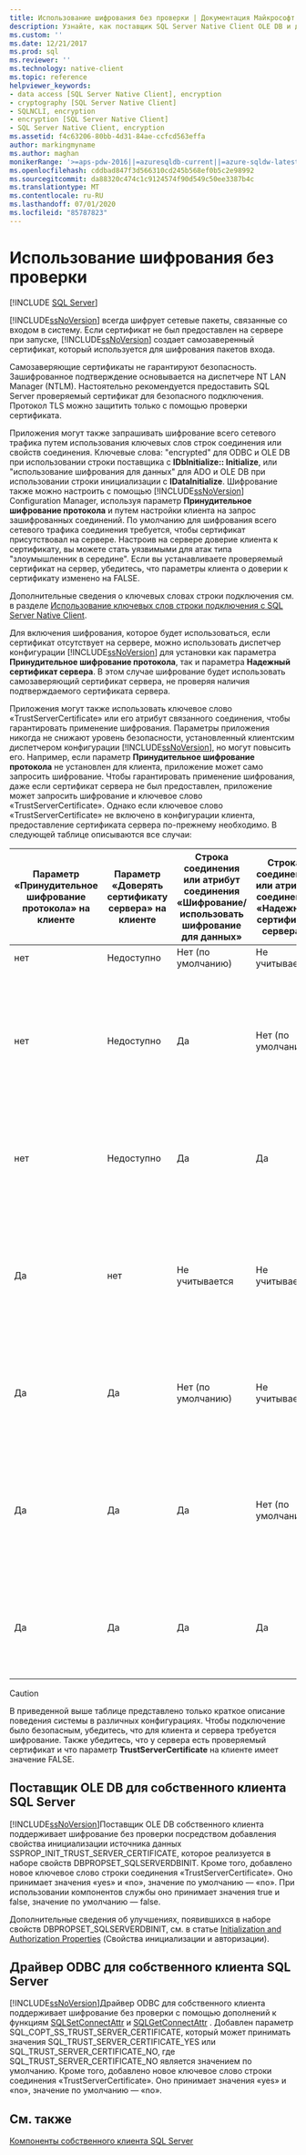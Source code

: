 ```yaml
---
title: Использование шифрования без проверки | Документация Майкрософт
description: Узнайте, как поставщик SQL Server Native Client OLE DB и драйвер ODBC поддерживают шифрование без проверки и рекомендации по их использованию.
ms.custom: ''
ms.date: 12/21/2017
ms.prod: sql
ms.reviewer: ''
ms.technology: native-client
ms.topic: reference
helpviewer_keywords:
- data access [SQL Server Native Client], encryption
- cryptography [SQL Server Native Client]
- SQLNCLI, encryption
- encryption [SQL Server Native Client]
- SQL Server Native Client, encryption
ms.assetid: f4c63206-80bb-4d31-84ae-ccfcd563effa
author: markingmyname
ms.author: maghan
monikerRange: '>=aps-pdw-2016||=azuresqldb-current||=azure-sqldw-latest||>=sql-server-2016||=sqlallproducts-allversions||>=sql-server-linux-2017||=azuresqldb-mi-current'
ms.openlocfilehash: cddbad847f3d566310cd245b568ef0b5c2e98992
ms.sourcegitcommit: da88320c474c1c9124574f90d549c50ee3387b4c
ms.translationtype: MT
ms.contentlocale: ru-RU
ms.lasthandoff: 07/01/2020
ms.locfileid: "85787823"
---
```

# <a name="using-encryption-without-validation"></a>Использование шифрования без проверки
[!INCLUDE [SQL Server](../../../includes/applies-to-version/sql-asdb-asdbmi-asdw-pdw.md)]

[!INCLUDE[ssNoVersion](../../../includes/ssnoversion-md.md)] всегда шифрует сетевые пакеты, связанные со входом в систему. Если сертификат не был предоставлен на сервере при запуске, [!INCLUDE[ssNoVersion](../../../includes/ssnoversion-md.md)] создает самозаверенный сертификат, который используется для шифрования пакетов входа.  

Самозаверяющие сертификаты не гарантируют безопасность. Зашифрованное подтверждение основывается на диспетчере NT LAN Manager (NTLM). Настоятельно рекомендуется предоставить SQL Server проверяемый сертификат для безопасного подключения. Протокол TLS можно защитить только с помощью проверки сертификата.

Приложения могут также запрашивать шифрование всего сетевого трафика путем использования ключевых слов строк соединения или свойств соединения. Ключевые слова: "encrypted" для ODBC и OLE DB при использовании строки поставщика с **IDbInitialize:: Initialize**, или "использование шифрования для данных" для ADO и OLE DB при использовании строки инициализации с **IDataInitialize**. Шифрование также можно настроить с помощью [!INCLUDE[ssNoVersion](../../../includes/ssnoversion-md.md)] Configuration Manager, используя параметр **Принудительное шифрование протокола** и путем настройки клиента на запрос зашифрованных соединений. По умолчанию для шифрования всего сетевого трафика соединения требуется, чтобы сертификат присутствовал на сервере. Настроив на сервере доверие клиента к сертификату, вы можете стать уязвимыми для атак типа "злоумышленник в середине". Если вы устанавливаете проверяемый сертификат на сервер, убедитесь, что параметры клиента о доверии к сертификату изменено на FALSE.

Дополнительные сведения о ключевых словах строки подключения см. в разделе [Использование ключевых слов строки подключения с SQL Server Native Client](../../../relational-databases/native-client/applications/using-connection-string-keywords-with-sql-server-native-client.md).  
  
 Для включения шифрования, которое будет использоваться, если сертификат отсутствует на сервере, можно использовать диспетчер конфигурации [!INCLUDE[ssNoVersion](../../../includes/ssnoversion-md.md)] для установки как параметра **Принудительное шифрование протокола**, так и параметра **Надежный сертификат сервера**. В этом случае шифрование будет использовать самозаверяющий сертификат сервера, не проверяя наличия подтверждаемого сертификата сервера.  
  
 Приложения могут также использовать ключевое слово «TrustServerCertificate» или его атрибут связанного соединения, чтобы гарантировать применение шифрования. Параметры приложения никогда не снижают уровень безопасности, установленный клиентским диспетчером конфигурации [!INCLUDE[ssNoVersion](../../../includes/ssnoversion-md.md)], но могут повысить его. Например, если параметр **Принудительное шифрование протокола** не установлен для клиента, приложение может само запросить шифрование. Чтобы гарантировать применение шифрования, даже если сертификат сервера не был предоставлен, приложение может запросить шифрование и ключевое слово «TrustServerCertificate». Однако если ключевое слово «TrustServerCertificate» не включено в конфигурации клиента, предоставление сертификата сервера по-прежнему необходимо. В следующей таблице описываются все случаи:  
  
|Параметр «Принудительное шифрование протокола» на клиенте|Параметр «Доверять сертификату сервера» на клиенте|Строка соединения или атрибут соединения «Шифрование/использовать шифрование для данных»|Строка соединения или атрибут соединения «Надежный сертификат сервера»|Результат|  
|----------------------------------------------|---------------------------------------------|------------------------------------------------------------------------------|----------------------------------------------------------------------|------------|  
|нет|Недоступно|Нет (по умолчанию)|Не учитывается|Шифрование отсутствует.|  
|нет|Недоступно|Да|Нет (по умолчанию)|Шифрование применяется только при наличии подтверждаемого сертификата сервера, в противном случае попытка соединения завершается неудачно.|  
|нет|Недоступно|Да|Да|Шифрование производится всегда, однако при этом может использоваться самозаверяющий сертификат сервера.|  
|Да|нет|Не учитывается|Не учитывается|Шифрование применяется только при наличии подтверждаемого сертификата сервера, в противном случае попытка соединения завершается неудачно.|  
|Да|Да|Нет (по умолчанию)|Не учитывается|Шифрование производится всегда, однако при этом может использоваться самозаверяющий сертификат сервера.|  
|Да|Да|Да|Нет (по умолчанию)|Шифрование применяется только при наличии подтверждаемого сертификата сервера, в противном случае попытка соединения завершается неудачно.|  
|Да|Да|Да|Да|Шифрование производится всегда, однако при этом может быть использован самозаверяющий сертификат сервера.|  
||||||

> [!CAUTION]
> В приведенной выше таблице представлено только краткое описание поведения системы в различных конфигурациях. Чтобы подключение было безопасным, убедитесь, что для клиента и сервера требуется шифрование. Также убедитесь, что у сервера есть проверяемый сертификат и что параметр **TrustServerCertificate** на клиенте имеет значение FALSE.

## <a name="sql-server-native-client-ole-db-provider"></a>Поставщик OLE DB для собственного клиента SQL Server  
 [!INCLUDE[ssNoVersion](../../../includes/ssnoversion-md.md)]Поставщик OLE DB собственного клиента поддерживает шифрование без проверки посредством добавления свойства инициализации источника данных SSPROP_INIT_TRUST_SERVER_CERTIFICATE, которое реализуется в наборе свойств DBPROPSET_SQLSERVERDBINIT. Кроме того, добавлено новое ключевое слово строки соединения «TrustServerCertificate». Оно принимает значения «yes» и «no», значение по умолчанию — «no». При использовании компонентов службы оно принимает значения true и false, значение по умолчанию — false.  
  
 Дополнительные сведения об улучшениях, появившихся в наборе свойств DBPROPSET_SQLSERVERDBINIT, см. в статье [Initialization and Authorization Properties](../../../relational-databases/native-client-ole-db-data-source-objects/initialization-and-authorization-properties.md) (Свойства инициализации и авторизации).  
  
## <a name="sql-server-native-client-odbc-driver"></a>Драйвер ODBC для собственного клиента SQL Server  
 [!INCLUDE[ssNoVersion](../../../includes/ssnoversion-md.md)]Драйвер ODBC для собственного клиента поддерживает шифрование без проверки с помощью дополнений к функциям [SQLSetConnectAttr](../../../relational-databases/native-client-odbc-api/sqlsetconnectattr.md) и [SQLGetConnectAttr](../../../relational-databases/native-client-odbc-api/sqlgetconnectattr.md) . Добавлен параметр SQL_COPT_SS_TRUST_SERVER_CERTIFICATE, который может принимать значения SQL_TRUST_SERVER_CERTIFICATE_YES или SQL_TRUST_SERVER_CERTIFICATE_NO, где SQL_TRUST_SERVER_CERTIFICATE_NO является значением по умолчанию. Кроме того, добавлено новое ключевое слово строки соединения «TrustServerCertificate». Оно принимает значения «yes» и «no», значение по умолчанию — «no».  
  
## <a name="see-also"></a>См. также  
 [Компоненты собственного клиента SQL Server](../../../relational-databases/native-client/features/sql-server-native-client-features.md)  
  
  
